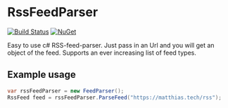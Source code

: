 # RssFeedParser

[![Build Status](https://travis-ci.org/mhtsbt/RssFeedParser.svg?branch=master)](https://travis-ci.org/mhtsbt/RssFeedParser)
[![NuGet](https://img.shields.io/nuget/v/RssFeedParser.svg)](https://www.nuget.org/packages/RssFeedParser)

Easy to use c# RSS-feed-parser. Just pass in an Url and you will get an object of the feed. Supports an ever increasing list of feed types.

## Example usage

```csharp
var rssFeedParser = new FeedParser();
RssFeed feed = rssFeedParser.ParseFeed("https://matthias.tech/rss");
```

